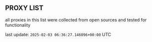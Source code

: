 ## PROXY LIST

all proxies in this list were collected from open sources and tested for functionality

last update: `2025-02-03 06:36:27.146096+00:00` UTC
